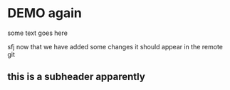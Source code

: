 #   DEMO again 

some text goes here


sfj
now that we have added some changes it should appear in the remote git

## this is a subheader apparently 


